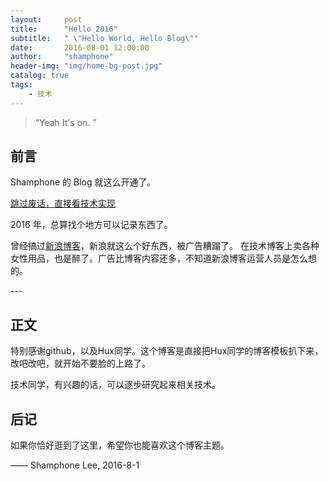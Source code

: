 ```yaml
---
layout:     post
title:      "Hello 2016"
subtitle:   " \"Hello World, Hello Blog\""
date:       2016-08-01 12:00:00
author:     "shamphone"
header-img: "img/home-bg-post.jpg"
catalog: true
tags:
    - 技术
---
```


> “Yeah It's on. ”


## 前言

Shamphone 的 Blog 就这么开通了。

[跳过废话，直接看技术实现 ](#build) 



2016 年，总算找个地方可以记录东西了。


曾经搞过[新浪博客](http://blog.sina.com.cn/slixf)，新浪就这么个好东西，被广告糟蹋了。 在技术博客上卖各种女性用品，也是醉了。广告比博客内容还多，不知道新浪博客运营人员是怎么想的。 


<p id = "build"></p>
---

## 正文

特别感谢github，以及Hux同学。这个博客是直接把Hux同学的博客模板扒下来，改吧改吧，就开始不要脸的上路了。 

技术同学，有兴趣的话，可以逐步研究起来相关技术。

## 后记

如果你恰好逛到了这里，希望你也能喜欢这个博客主题。

—— Shamphone Lee, 2016-8-1



